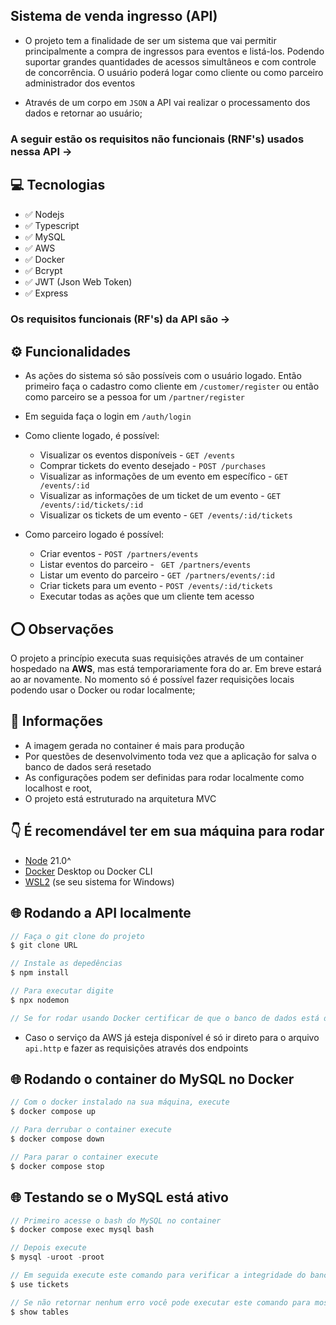 ## Sistema de venda ingresso (API)

 - O projeto tem a finalidade de ser um sistema que vai permitir principalmente a compra de ingressos para eventos e listá-los. Podendo suportar grandes quantidades de acessos simultâneos e com controle de concorrência. O usuário poderá logar como cliente ou como parceiro administrador dos eventos
 
 - Através de um corpo em `JSON` a API vai realizar o processamento dos dados e retornar ao usuário;


### A seguir estão os requisitos não funcionais (RNF's) usados nessa API ->

## 💻 Tecnologias
- ✅ Nodejs
- ✅ Typescript
- ✅ MySQL
- ✅ AWS
- ✅ Docker 
- ✅ Bcrypt
- ✅ JWT (Json Web Token)
- ✅ Express

### Os requisitos funcionais (RF's) da API são ->

## ⚙ Funcionalidades
- As ações do sistema só são possíveis com o usuário logado. Então primeiro faça o cadastro como cliente em `/customer/register` ou então como parceiro se a pessoa for um `/partner/register`

- Em seguida faça o login em `/auth/login`

- Como cliente logado, é possível:
    - Visualizar os eventos disponíveis - `GET /events`
    - Comprar tickets do evento desejado - `POST /purchases`
    - Visualizar as informações de um evento em específico - `GET /events/:id`
    - Visualizar as informações de um ticket de um evento - `GET /events/:id/tickets/:id`
    - Visualizar os tickets de um evento - `GET /events/:id/tickets`

- Como parceiro logado é possível:
    - Criar eventos - `POST /partners/events`
    - Listar eventos do parceiro - ` GET /partners/events`
    - Listar um evento do parceiro - `GET /partners/events/:id`
    - Criar tickets para um evento - `POST /events/:id/tickets`
    - Executar todas as ações que um cliente tem acesso

## ⭕ Observações

O projeto a princípio executa suas requisições através de um container hospedado na <b>AWS</b>, mas está temporariamente fora do ar. Em breve estará ao ar novamente. No momento só é possível fazer requisições locais podendo usar o Docker ou rodar localmente;

## 📃 Informações
- A imagem gerada no container é mais para produção
- Por questões de desenvolvimento toda vez que a aplicação for salva o banco de dados será resetado
- As configurações podem ser definidas para rodar localmente como localhost e root, 
- O projeto está estruturado na arquitetura MVC

## 👇 É recomendável ter em sua máquina para rodar
- [Node](https://nodejs.org/pt) 21.0^
- [Docker](https://www.docker.com/) Desktop ou Docker CLI 
- [WSL2](https://learn.microsoft.com/pt-br/windows/wsl/install) (se seu sistema for Windows)

## 🌐 Rodando a API localmente

```javascript
// Faça o git clone do projeto
$ git clone URL

// Instale as depedências
$ npm install

// Para executar digite
$ npx nodemon

// Se for rodar usando Docker certificar de que o banco de dados está de pé. Caso contrário não irá rodar a aplicação;
```

- Caso o serviço da AWS já esteja disponível é só ir direto para o arquivo `api.http` e fazer as requisições através dos endpoints

## 🌐 Rodando o container do MySQL no Docker

```javascript
// Com o docker instalado na sua máquina, execute
$ docker compose up

// Para derrubar o container execute
$ docker compose down

// Para parar o container execute
$ docker compose stop
```

## 🌐 Testando se o MySQL está ativo

```javascript
// Primeiro acesse o bash do MySQL no container
$ docker compose exec mysql bash

// Depois execute
$ mysql -uroot -proot

// Em seguida execute este comando para verificar a integridade do banco
$ use tickets

// Se não retornar nenhum erro você pode executar este comando para mostrar as tabelas do banco
$ show tables
```